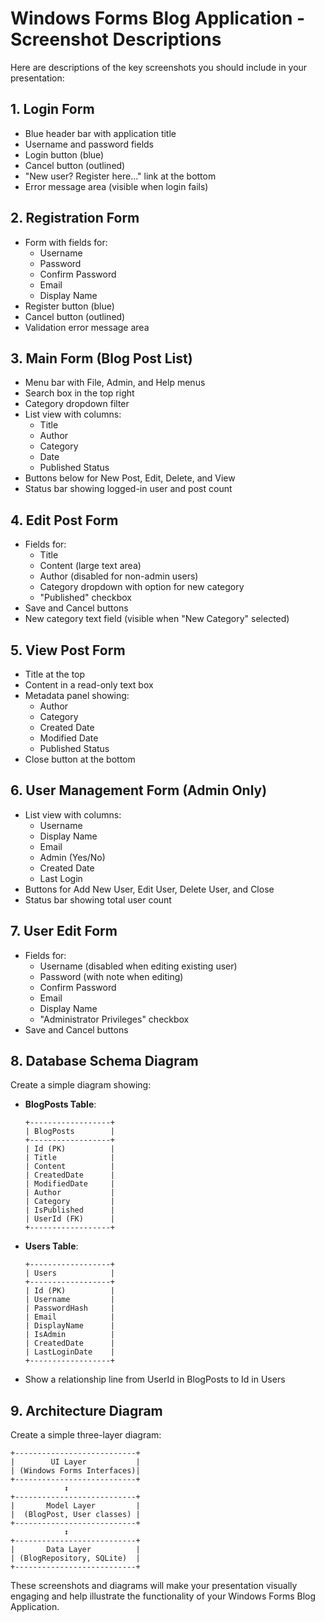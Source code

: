 # Windows Forms Blog Application - Screenshot Descriptions

Here are descriptions of the key screenshots you should include in your presentation:

## 1. Login Form
- Blue header bar with application title
- Username and password fields
- Login button (blue)
- Cancel button (outlined)
- "New user? Register here..." link at the bottom
- Error message area (visible when login fails)

## 2. Registration Form
- Form with fields for:
  - Username
  - Password
  - Confirm Password
  - Email
  - Display Name
- Register button (blue)
- Cancel button (outlined)
- Validation error message area

## 3. Main Form (Blog Post List)
- Menu bar with File, Admin, and Help menus
- Search box in the top right
- Category dropdown filter
- List view with columns:
  - Title
  - Author
  - Category
  - Date
  - Published Status
- Buttons below for New Post, Edit, Delete, and View
- Status bar showing logged-in user and post count

## 4. Edit Post Form
- Fields for:
  - Title
  - Content (large text area)
  - Author (disabled for non-admin users)
  - Category dropdown with option for new category
  - "Published" checkbox
- Save and Cancel buttons
- New category text field (visible when "New Category" selected)

## 5. View Post Form
- Title at the top
- Content in a read-only text box
- Metadata panel showing:
  - Author
  - Category
  - Created Date
  - Modified Date
  - Published Status
- Close button at the bottom

## 6. User Management Form (Admin Only)
- List view with columns:
  - Username
  - Display Name
  - Email
  - Admin (Yes/No)
  - Created Date
  - Last Login
- Buttons for Add New User, Edit User, Delete User, and Close
- Status bar showing total user count

## 7. User Edit Form
- Fields for:
  - Username (disabled when editing existing user)
  - Password (with note when editing)
  - Confirm Password
  - Email
  - Display Name
  - "Administrator Privileges" checkbox
- Save and Cancel buttons

## 8. Database Schema Diagram
Create a simple diagram showing:
- **BlogPosts Table**:
  ```
  +------------------+
  | BlogPosts        |
  +------------------+
  | Id (PK)          |
  | Title            |
  | Content          |
  | CreatedDate      |
  | ModifiedDate     |
  | Author           |
  | Category         |
  | IsPublished      |
  | UserId (FK)      |
  +------------------+
  ```

- **Users Table**:
  ```
  +------------------+
  | Users            |
  +------------------+
  | Id (PK)          |
  | Username         |
  | PasswordHash     |
  | Email            |
  | DisplayName      |
  | IsAdmin          |
  | CreatedDate      |
  | LastLoginDate    |
  +------------------+
  ```

- Show a relationship line from UserId in BlogPosts to Id in Users

## 9. Architecture Diagram
Create a simple three-layer diagram:
```
+---------------------------+
|        UI Layer           |
| (Windows Forms Interfaces)|
+---------------------------+
            ↕
+---------------------------+
|       Model Layer         |
|  (BlogPost, User classes) |
+---------------------------+
            ↕
+---------------------------+
|       Data Layer          |
| (BlogRepository, SQLite)  |
+---------------------------+
```

These screenshots and diagrams will make your presentation visually engaging and help illustrate the functionality of your Windows Forms Blog Application.
